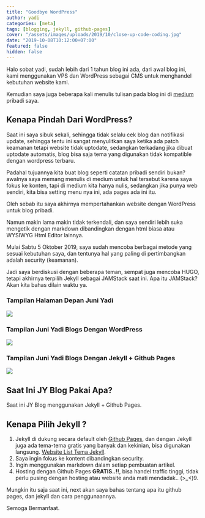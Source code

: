 ```yaml
---
title: "Goodbye WordPress"
author: yadi
categories: [meta]
tags: [blogging, jekyll, github-pages]
cover: "/assets/images/uploads/2019/10/close-up-code-coding.jpg"
date: "2019-10-08T10:12:00+07:00"
featured: false
hidden: false
---
```


Halo sobat yadi, sudah lebih dari 1 tahun blog ini ada, dari awal blog ini, kami menggunakan VPS dan WordPress sebagai CMS untuk menghandel kebutuhan website kami.

Kemudian saya juga beberapa kali menulis tulisan pada blog ini di [medium](https://medium.com/@juniyadi) pribadi saya.

## Kenapa Pindah Dari WordPress?

Saat ini saya sibuk sekali, sehingga tidak selalu cek blog dan notifikasi update, sehingga tentu ini sangat menyulitkan saya ketika ada patch keamanan tetapi website tidak uptodate, sedangkan terkadang jika dibuat uptodate automatis, blog bisa saja tema yang digunakan tidak kompatible dengan wordpress terbaru.

Padahal tujuannya kita buat blog seperti catatan pribadi sendiri bukan? awalnya saya memang menulis di medium untuk hal tersebut karena saya fokus ke konten, tapi di medium kita hanya nulis, sedangkan jika punya web sendiri, kita bisa setting menu nya ini, ada pages ada ini itu.

Oleh sebab itu saya akhirnya mempertahankan website dengan WordPress untuk blog pribadi.

Namun makin lama makin tidak terkendali, dan saya sendiri lebih suka mengetik dengan markdown dibandingkan dengan html biasa atau WYSIWYG Html Editor lainnya.

Mulai Sabtu 5 Oktober 2019, saya sudah mencoba berbagai metode yang sesuai kebutuhan saya, dan tentunya hal yang paling di pertimbangkan adalah security (keamanan).

Jadi saya berdiskusi dengan beberapa teman, sempat juga mencoba HUGO, tetapi akhirnya terpilih Jekyll sebagai JAMStack saat ini. Apa itu JAMStack? Akan kita bahas dilain waktu ya.

### Tampilan Halaman Depan Juni Yadi

![](/assets/images/uploads/2019/10/halaman-juniyadi.png)

### Tampilan Juni Yadi Blogs Dengan WordPress

![](/assets/images/uploads/2019/10/halaman-blog-juniyadi.png)

### Tampilan Juni Yadi Blogs Dengan Jekyll + Github Pages

![](/assets/images/uploads/2019/10/halaman-blog-juniyadi-terbaru.png)

## Saat Ini JY Blog Pakai Apa?

Saat ini JY Blog menggunakan Jekyll + Github Pages.

## Kenapa Pilih Jekyll ?

1. Jekyll di dukung secara default oleh [Github Pages](https://pages.github.com/), dan dengan Jekyll juga ada tema-tema gratis yang banyak dan kekinian, bisa digunakan langsung. [Website List Tema Jekyll](http://jekyllthemes.org/).
2. Saya ingin fokus ke kontent dibandingkan security.
3. Ingin menggunakan markdown dalam setiap pembuatan artikel.
4. Hosting dengan Github Pages **GRATIS..!!**, bisa handel traffic tinggi, tidak perlu pusing dengan hosting atau website anda mati mendadak.. (>\_<)9.

Mungkin itu saja saat ini, next akan saya bahas tentang apa itu github pages, dan jekyll dan cara penggunaannya.

Semoga Bermanfaat.
